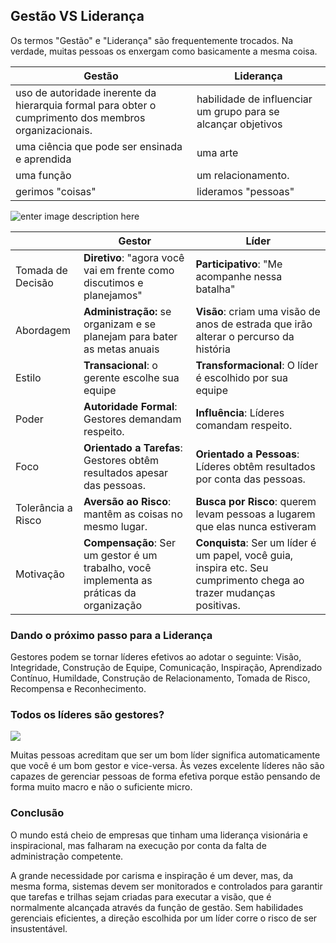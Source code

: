 ## Gestão VS Liderança

Os termos "Gestão" e "Liderança" são frequentemente trocados. Na verdade, muitas pessoas os enxergam como basicamente a mesma coisa.

| Gestão                                                                                                | Liderança                                                     |
|-------------------------------------------------------------------------------------------------------|---------------------------------------------------------------|
| uso de autoridade inerente da hierarquia formal para obter o cumprimento dos membros organizacionais. | habilidade de influenciar um grupo para se alcançar objetivos |
| uma ciência que pode ser ensinada e aprendida                                                         | uma arte                                                      |
| uma função                                                                                            | um relacionamento.                                            |
| gerimos "coisas"                                                                                      | lideramos "pessoas"                                           |

![enter image description here](https://storage.googleapis.com/adm-portal.appspot.com/_assets/files/2016/06/gettheheadinthegame.jpg)

|                    | Gestor                                                                                   | Líder                                                                                                               |
|--------------------|------------------------------------------------------------------------------------------|---------------------------------------------------------------------------------------------------------------------|
| Tomada de Decisão  | **Diretivo**: "agora você vai em frente como discutimos e planejamos"                    | **Participativo**: "Me acompanhe nessa batalha"                                                                     |
| Abordagem          | **Administração:** se organizam e se planejam para bater as metas anuais                 | **Visão**:  criam uma visão de anos de estrada que irão alterar o percurso da história                              |
| Estilo             | **Transacional**: o gerente escolhe sua equipe                                           | **Transformacional**: O líder é escolhido por sua equipe                                                            |
| Poder              | **Autoridade Formal**: Gestores demandam respeito.                                       | **Influência**: Líderes comandam respeito.                                                                          |
| Foco               | **Orientado a Tarefas**: Gestores obtêm resultados apesar das pessoas.                   | **Orientado a Pessoas**: Líderes obtêm resultados por conta das pessoas.                                            |
| Tolerância a Risco | **Aversão ao Risco**: mantêm as coisas no mesmo lugar.                                   | **Busca por Risco**: querem levam pessoas a lugarem que elas nunca estiveram                                        |
| Motivação          | **Compensação**: Ser um gestor é um trabalho, você implementa as práticas da organização | **Conquista**: Ser um líder é um papel, você guia, inspira etc. Seu cumprimento chega ao trazer mudanças positivas. |

### Dando o próximo passo para a Liderança
Gestores podem se tornar líderes efetivos ao adotar o seguinte: Visão, Integridade, Construção de Equipe, Comunicação, Inspiração, Aprendizado Contínuo, Humildade, Construção de Relacionamento, Tomada de Risco, Recompensa e Reconhecimento.


### Todos os líderes são gestores?  

![](http://www.administradores.com.br/_assets/files/2016/06/breakingfree.jpg)

Muitas pessoas acreditam que ser um bom líder significa automaticamente que você é um bom gestor e vice-versa. Às vezes excelente líderes não são capazes de gerenciar pessoas de forma efetiva porque estão pensando de forma muito macro e não o suficiente micro.


### Conclusão

O mundo está cheio de empresas que tinham uma liderança visionária e inspiracional, mas falharam na execução por conta da falta de administração competente.

A grande necessidade por carisma e inspiração é um dever, mas, da mesma forma, sistemas devem ser monitorados e controlados para garantir que tarefas e trilhas sejam criadas para executar a visão, que é normalmente alcançada através da função de gestão. Sem habilidades gerenciais eficientes, a direção escolhida por um líder corre o risco de ser insustentável.

